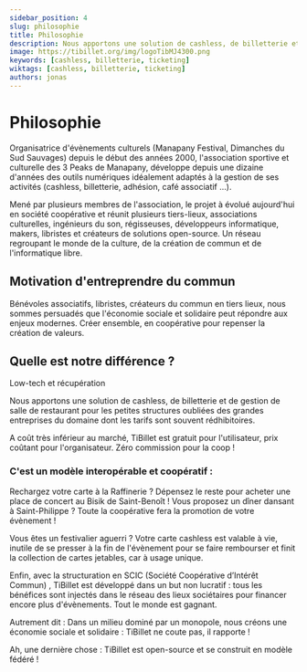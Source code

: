 ```yaml
---
sidebar_position: 4
slug: philosophie
title: Philosophie
description: Nous apportons une solution de cashless, de billetterie et de gestion de salle de restaurant pour les petites structures oubliées des grandes entreprises
image: https://tibillet.org/img/logoTibMJ4300.png
keywords: [cashless, billetterie, ticketing]
wiktags: [cashless, billetterie, ticketing]
authors: jonas
---
```


# Philosophie

Organisatrice d'évènements culturels (Manapany Festival, Dimanches du Sud Sauvages) depuis le début des années 2000,
l'association
sportive et culturelle des 3 Peaks de Manapany, développe depuis une dizaine d'années des outils numériques idéalement
adaptés à la gestion de ses activités (cashless, billetterie, adhésion, café associatif ...).

Mené par plusieurs membres de l'association, le projet à évolué aujourd'hui en société coopérative et réunit plusieurs
tiers-lieux, associations culturelles, ingénieurs du son, régisseuses, développeurs
informatique, makers, libristes et créateurs de solutions open-source. Un réseau regroupant le monde de la culture, de
la création de commun et de l'informatique libre.

## Motivation d'entreprendre du commun

Bénévoles associatifs, libristes, créateurs du commun en tiers lieux, nous sommes persuadés que l'économie sociale et
solidaire peut répondre aux enjeux modernes. Créer ensemble, en coopérative pour repenser la création de valeurs.

## Quelle est notre différence ?

Low-tech et récupération

Nous apportons une solution de cashless, de billetterie et de gestion de salle de restaurant pour les petites structures
oubliées des grandes entreprises
du domaine dont les tarifs sont souvent rédhibitoires.

A coût très inférieur au marché, TiBillet est gratuit pour l'utilisateur, prix coûtant
pour l'organisateur. Zéro commission pour la coop !

### C'est un modèle interopérable et coopératif :

Rechargez votre carte à la Raffinerie ? Dépensez le reste pour acheter une place de concert au Bisik de Saint-Benoît !
Vous proposez un dîner dansant à Saint-Philippe ? Toute la coopérative fera la promotion de votre évènement !

Vous êtes un festivalier aguerri ? Votre carte cashless est valable à vie, inutile de se presser à la fin de l'évènement
pour se faire rembourser et finit la collection de cartes jetables, car à usage unique.

Enfin, avec la structuration en SCIC (Société Coopérative d’Intérêt Commun) , TiBillet est développé dans un but non
lucratif : tous les bénéfices sont injectés dans le réseau des lieux sociétaires pour financer encore plus d'évènements.
Tout le monde est gagnant.

Autrement dit : Dans un milieu dominé par un monopole, nous créons une économie sociale et solidaire : TiBillet ne coute
pas, il rapporte !

Ah, une dernière chose : TiBillet est open-source et se construit en modèle fédéré !